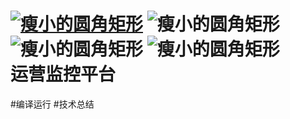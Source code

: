 <a href = "">![瘦小的圆角矩形](https://img.shields.io/badge/language-java-brightgreen.svg?style=plastic)</a>
![瘦小的圆角矩形](https://img.shields.io/badge/jdk-1.8-brightgreen.svg?style=plastic)
![瘦小的圆角矩形](https://img.shields.io/badge/tomcat-8.5-brightgreen.svg?style=plastic)
![瘦小的圆角矩形](https://img.shields.io/badge/mysql-5.6-brightgreen.svg?style=plastic)  
运营监控平台
======
#编译运行
#技术总结
